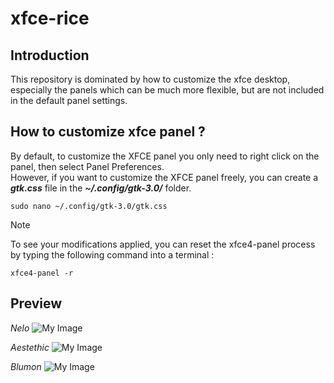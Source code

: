 # xfce-rice

## Introduction
This repository is dominated by how to customize the xfce desktop, especially the panels which can be much more flexible, but are not included in the default panel settings.

## How to customize xfce panel ?
By default, to customize the XFCE panel you only need to right click on the panel, then select Panel Preferences.\
However, if you want to customize the XFCE panel freely, you can create a <b><i>gtk.css</i></b> file in the <b><i>~/.config/gtk-3.0/</b></i> folder.
```
sudo nano ~/.config/gtk-3.0/gtk.css
```

>[!NOTE]
> To see your modifications applied, you can reset the xfce4-panel process by typing the following command into a terminal :
```
xfce4-panel -r
```

## Preview
<i>Nelo</i>
![My Image](https://github.com/diws1/xfce/blob/main/screenshot/xfce%20nelo.png)

<i>Aestethic</i>
![My Image](https://github.com/diws1/xfce/blob/main/screenshot/xfce%20aestethic.png)

<i>Blumon</i>
![My Image](https://github.com/diws1/xfce/blob/main/screenshot/xfce%20blumon.png)


